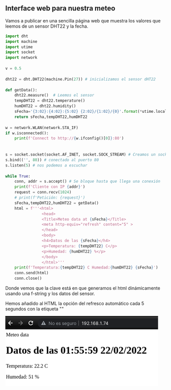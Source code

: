 ## Interface web para nuestra meteo

Vamos a publicar en una sencilla página web que muestra los valores que leemos de un sensor DHT22 y la fecha.

```python
import dht
import machine
import utime
import socket
import network

v = 0.5

dht22 = dht.DHT22(machine.Pin(27)) # inicializamos el sensor dHT22

def getData():
    dht22.measure()  # Leemos el sensor
    tempDHT22 = dht22.temperature()
    humDHT22 = dht22.humidity()
    sFecha='{3:02}:{4:02}:{5:02} {2:02}/{1:02}/{0}'.format(*utime.localtime())
    return sFecha,tempDHT22,humDHT22

w = network.WLAN(network.STA_IF)
if w.isconnected():
    print(f'Connect to http://{w.ifconfig()[0]}:80')


s = socket.socket(socket.AF_INET, socket.SOCK_STREAM) # Creamos un socket para escuchar
s.bind(('', 80)) # conectado al puerto 80
s.listen(5) # nos podemos a escuchar

while True:
    conn, addr = s.accept() # Se bloque hasta que llega una conexión
    print(f'Cliente con IP {addr}')
    request = conn.recv(1024)
    # print(f'Petición: {request}')    
    sFecha,tempDHT22,humDHT22 = getData() 
    html = f'''<html>
                <head>
                <Title>Meteo data at {sFecha}</Title>
                <meta http-equiv="refresh" content="5" >
                </head>
                <body>
                <h4>Datos de las {sFecha}</h4>
                <p>Temperatura: {tempDHT22} C</p>
                <p>Humedad: {humDHT22} %</p>
                </body>
                </html>'''
    print(f'Temperatura:{tempDHT22} C Humedad:{humDHT22} {sFecha}')
    conn.send(html)
    conn.close()
```

Donde vemos que la clave está en que generamos el html dinámicamente usando una f-string y los datos del sensor.

Hemos añadido al HTML la opción del refresco automático cada 5 segundos con la etiqueta "<meta http-equiv="refresh" content="5" >"

![](./images/web_meteo.png)
